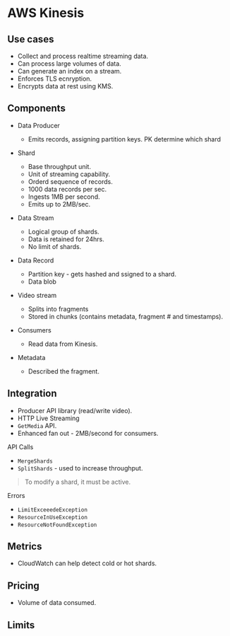 # AWS Kinesis

## Use cases

- Collect and process realtime streaming data.
- Can process large volumes of data.
- Can generate an index on a stream.
- Enforces TLS ecnryption.
- Encrypts data at rest using KMS.

## Components

- Data Producer
  - Emits records, assigning partition keys. PK determine which shard
- Shard
  - Base throughput unit.
  - Unit of streaming capability.
  - Orderd sequence of records.
  - 1000 data records per sec.
  - Ingests 1MB per second.
  - Emits up to 2MB/sec.
- Data Stream
  - Logical group of shards.
  - Data is retained for 24hrs.
  - No limit of shards.
- Data Record
  - Partition key - gets hashed and ssigned to a shard.
  - Data blob

- Video stream
  - Splits into fragments
  - Stored in chunks (contains metadata, fragment # and timestamps).
- Consumers
  - Read data from Kinesis.
- Metadata
  - Described the fragment.

## Integration

- Producer API library (read/write video).
- HTTP Live Streaming
- `GetMedia` API.
- Enhanced fan out - 2MB/second for consumers.

API Calls

- `MergeShards`
- `SplitShards` - used to increase throughput.

> To modify a shard, it must be active.

Errors

- `LimitExceeedeException`
- `ResourceInUseException`
- `ResourceNotFoundException`

## Metrics

- CloudWatch can help detect cold or hot shards.

## Pricing

- Volume of data consumed.

## Limits
